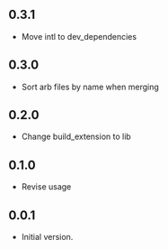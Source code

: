 ## 0.3.1

- Move intl to dev_dependencies

## 0.3.0

- Sort arb files by name when merging

## 0.2.0

- Change build_extension to lib

## 0.1.0

- Revise usage

## 0.0.1

- Initial version.